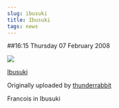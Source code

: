 ```yaml
---
slug: ibusuki
title: Ibusuki
tags: news
---
```


##16:15 Thursday 07 February 2008


 [![](http://farm3.static.flickr.com/2257/2247517653_1a673112d6.jpg)](http://www.flickr.com/photos/thunderrabbit/2247517653/)
   

 
  [Ibusuki](http://www.flickr.com/photos/thunderrabbit/2247517653/)
    

  Originally uploaded by [thunderrabbit](http://www.flickr.com/people/thunderrabbit/)
 



Francois in Ibusuki
  

